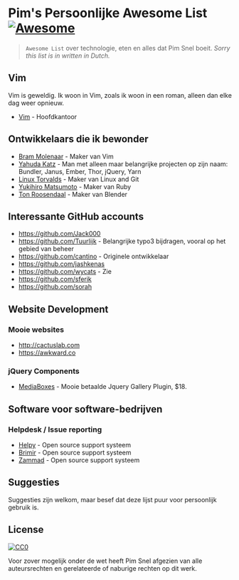 # Pim's Persoonlijke Awesome List [![Awesome](https://awesome.re/badge.svg)](https://awesome.re)

> ````Awesome List```` over technologie, eten en alles dat Pim Snel boeit. _Sorry this list is in written in Dutch._

## Vim

Vim is geweldig. Ik woon in Vim, zoals ik woon in een roman, alleen dan elke dag weer opnieuw.

- [Vim](http://www.vim.org) - Hoofdkantoor

## Ontwikkelaars die ik bewonder

- [Bram Molenaar](http://www.moolenaar.net) - Maker van Vim
- [Yahuda Katz](http://yehudakatz.com) - Man met alleen maar belangrijke projecten op zijn naam: Bundler, Janus, Ember, Thor, jQuery, Yarn
- [Linux Torvalds](https://github.com/torvalds) - Maker van Linux and Git
- [Yukihiro Matsumoto](https://github.com/matz) - Maker van Ruby
- [Ton Roosendaal](https://en.wikipedia.org/wiki/Ton_Roosendaal) - Maker van Blender

## Interessante GitHub accounts

- https://github.com/Jack000
- https://github.com/Tuurlijk - Belangrijke typo3 bijdragen, vooral op het gebied van beheer
- https://github.com/cantino - Originele ontwikkelaar
- https://github.com/jashkenas
- https://github.com/wycats - Zie 
- https://github.com/sferik
- https://github.com/sorah

## Website Development

### Mooie websites
- http://cactuslab.com
- https://awkward.co

### jQuery Components
* [MediaBoxes](http://www.davidbo.dreamhosters.com/plugins/mediaBoxes/example/demo1.html) - Mooie betaalde Jquery Gallery Plugin, $18.

## Software voor software-bedrijven

### Helpdesk / Issue reporting

- [Helpy](https://helpy.io) - Open source support systeem
- [Brimir](https://getbrimir.com) - Open source support systeem
- [Zammad](https://zammad.com) - Open source support systeem

## Suggesties

Suggesties zijn welkom, maar besef dat deze lijst puur voor persoonlijk gebruik is.

## License

[![CC0](https://mirrors.creativecommons.org/presskit/buttons/88x31/svg/cc-zero.svg)](https://creativecommons.org/publicdomain/zero/1.0)

Voor zover mogelijk onder de wet heeft Pim Snel afgezien van alle auteursrechten en gerelateerde of naburige rechten op dit werk.


